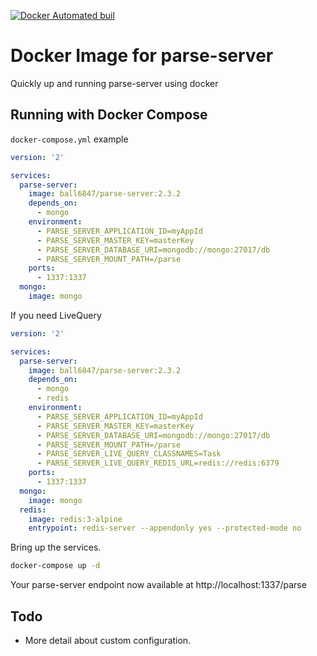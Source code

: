 
[![Docker Automated buil](https://img.shields.io/docker/automated/jrottenberg/ffmpeg.svg)](https://hub.docker.com/r/ball6847/parse-server/)

# Docker Image for parse-server

Quickly up and running parse-server using docker

## Running with Docker Compose

`docker-compose.yml` example

```yml
version: '2'

services:
  parse-server:
    image: ball6847/parse-server:2.3.2
    depends_on:
      - mongo
    environment:
      - PARSE_SERVER_APPLICATION_ID=myAppId
      - PARSE_SERVER_MASTER_KEY=masterKey
      - PARSE_SERVER_DATABASE_URI=mongodb://mongo:27017/db
      - PARSE_SERVER_MOUNT_PATH=/parse
    ports:
      - 1337:1337
  mongo:
    image: mongo

```

If you need LiveQuery

```yml
version: '2'

services:
  parse-server:
    image: ball6847/parse-server:2.3.2
    depends_on:
      - mongo
      - redis
    environment:
      - PARSE_SERVER_APPLICATION_ID=myAppId
      - PARSE_SERVER_MASTER_KEY=masterKey
      - PARSE_SERVER_DATABASE_URI=mongodb://mongo:27017/db
      - PARSE_SERVER_MOUNT_PATH=/parse
      - PARSE_SERVER_LIVE_QUERY_CLASSNAMES=Task
      - PARSE_SERVER_LIVE_QUERY_REDIS_URL=redis://redis:6379
    ports:
      - 1337:1337
  mongo:
    image: mongo
  redis:
    image: redis:3-alpine
    entrypoint: redis-server --appendonly yes --protected-mode no

```

Bring up the services.

```sh
docker-compose up -d
```

Your parse-server endpoint now available at http://localhost:1337/parse

## Todo

- More detail about custom configuration.
